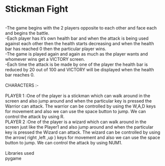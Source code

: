 # Stickman Fight </br>
</br>
-The game begins with the 2 players opposite to each other and face each and begins the battle.</br>
-Each player has it’s own health bar and when the attack is being used against each other then the health starts decreasing and when the health bar has reached 0 then the particular player wins.</br>
-The game is played again and again as much as the player wants and whomever wins get a VICTORY screen. </br>
-Each time the attack is be made by one of the player the health bar is reduced by 20 out of 100 and VICTORY will be displayed when the health bar reaches 0.</br>
</br>
CHARACTERS :- </br>
</br>
PLAYER 1 :One of the player is a stickman which can walk around in the screen and also jump around and when the particular key is pressed the Warrior can attack. The warrior can  be controlled by using the W,A,D keys for movement and also we can use the space button to jump. We can control the attack by using R.</br>
PLAYER 2 :One of the player is a wizard which can walk around in the screen just like the Player1 and also jump around and when the particular key is pressed the Wizard can attack. The wizard can  be controlled by using the arrow( right ,left ,up ) keys for movement and also we can use the space button to jump. We can control the attack by using NUM1.</br>
</br>
Libraries used</br>
pygame
